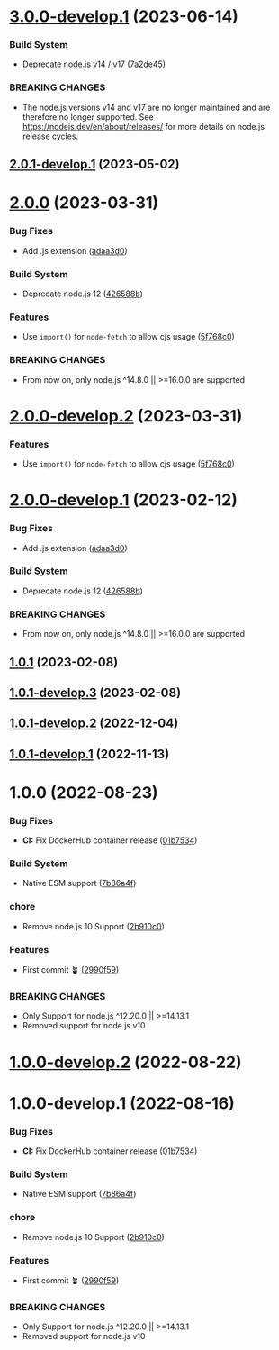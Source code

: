 # [3.0.0-develop.1](https://github.com/sebbo2002/vestaboard/compare/v2.0.1-develop.1...v3.0.0-develop.1) (2023-06-14)


### Build System

* Deprecate node.js v14 / v17 ([7a2de45](https://github.com/sebbo2002/vestaboard/commit/7a2de45c12f19a1ec441b3a004f4aa935efc197c))


### BREAKING CHANGES

* The node.js versions v14 and v17 are no longer maintained and are therefore no longer supported. See https://nodejs.dev/en/about/releases/ for more details on node.js release cycles.

## [2.0.1-develop.1](https://github.com/sebbo2002/vestaboard/compare/v2.0.0...v2.0.1-develop.1) (2023-05-02)

# [2.0.0](https://github.com/sebbo2002/vestaboard/compare/v1.0.1...v2.0.0) (2023-03-31)


### Bug Fixes

* Add .js extension ([adaa3d0](https://github.com/sebbo2002/vestaboard/commit/adaa3d01bea7a8844b7e8f0cae0b23f683ba6ae9))


### Build System

* Deprecate node.js 12 ([426588b](https://github.com/sebbo2002/vestaboard/commit/426588b4bb7bde2924bbc92006ca839e960872e1))


### Features

* Use `import()` for `node-fetch` to allow cjs usage ([5f768c0](https://github.com/sebbo2002/vestaboard/commit/5f768c07084544c20ac54bdf03346f43117dbf77))


### BREAKING CHANGES

* From now on, only node.js ^14.8.0 || >=16.0.0 are supported

# [2.0.0-develop.2](https://github.com/sebbo2002/vestaboard/compare/v2.0.0-develop.1...v2.0.0-develop.2) (2023-03-31)


### Features

* Use `import()` for `node-fetch` to allow cjs usage ([5f768c0](https://github.com/sebbo2002/vestaboard/commit/5f768c07084544c20ac54bdf03346f43117dbf77))

# [2.0.0-develop.1](https://github.com/sebbo2002/vestaboard/compare/v1.0.1...v2.0.0-develop.1) (2023-02-12)


### Bug Fixes

* Add .js extension ([adaa3d0](https://github.com/sebbo2002/vestaboard/commit/adaa3d01bea7a8844b7e8f0cae0b23f683ba6ae9))


### Build System

* Deprecate node.js 12 ([426588b](https://github.com/sebbo2002/vestaboard/commit/426588b4bb7bde2924bbc92006ca839e960872e1))


### BREAKING CHANGES

* From now on, only node.js ^14.8.0 || >=16.0.0 are supported

## [1.0.1](https://github.com/sebbo2002/vestaboard/compare/v1.0.0...v1.0.1) (2023-02-08)

## [1.0.1-develop.3](https://github.com/sebbo2002/vestaboard/compare/v1.0.1-develop.2...v1.0.1-develop.3) (2023-02-08)

## [1.0.1-develop.2](https://github.com/sebbo2002/vestaboard/compare/v1.0.1-develop.1...v1.0.1-develop.2) (2022-12-04)

## [1.0.1-develop.1](https://github.com/sebbo2002/vestaboard/compare/v1.0.0...v1.0.1-develop.1) (2022-11-13)

# 1.0.0 (2022-08-23)


### Bug Fixes

* **CI:** Fix DockerHub container release ([01b7534](https://github.com/sebbo2002/vestaboard/commit/01b753406d1f1ef24a949c7d7b946d99b779d013))


### Build System

* Native ESM support ([7b86a4f](https://github.com/sebbo2002/vestaboard/commit/7b86a4f1187c387a3a5792e1fb72d822b04e3631))


### chore

* Remove node.js 10 Support ([2b910c0](https://github.com/sebbo2002/vestaboard/commit/2b910c09bc8a41085fc4472159494d8738d5521e))


### Features

* First commit 🪴 ([2990f59](https://github.com/sebbo2002/vestaboard/commit/2990f59684e5327df6b7dbee587f5dd5cc5cf148))


### BREAKING CHANGES

* Only Support for node.js ^12.20.0 || >=14.13.1
* Removed support for node.js v10

# [1.0.0-develop.2](https://github.com/sebbo2002/vestaboard/compare/v1.0.0-develop.1...v1.0.0-develop.2) (2022-08-22)

# 1.0.0-develop.1 (2022-08-16)


### Bug Fixes

* **CI:** Fix DockerHub container release ([01b7534](https://github.com/sebbo2002/vestaboard/commit/01b753406d1f1ef24a949c7d7b946d99b779d013))


### Build System

* Native ESM support ([7b86a4f](https://github.com/sebbo2002/vestaboard/commit/7b86a4f1187c387a3a5792e1fb72d822b04e3631))


### chore

* Remove node.js 10 Support ([2b910c0](https://github.com/sebbo2002/vestaboard/commit/2b910c09bc8a41085fc4472159494d8738d5521e))


### Features

* First commit 🪴 ([2990f59](https://github.com/sebbo2002/vestaboard/commit/2990f59684e5327df6b7dbee587f5dd5cc5cf148))


### BREAKING CHANGES

* Only Support for node.js ^12.20.0 || >=14.13.1
* Removed support for node.js v10

